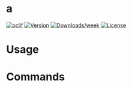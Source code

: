 a
=



[![oclif](https://img.shields.io/badge/cli-oclif-brightgreen.svg)](https://oclif.io)
[![Version](https://img.shields.io/npm/v/a.svg)](https://npmjs.org/package/a)
[![Downloads/week](https://img.shields.io/npm/dw/a.svg)](https://npmjs.org/package/a)
[![License](https://img.shields.io/npm/l/a.svg)](https://github.com/phmngocnghia/a/blob/master/package.json)

<!-- toc -->
# Usage
<!-- usage -->
# Commands
<!-- commands -->
